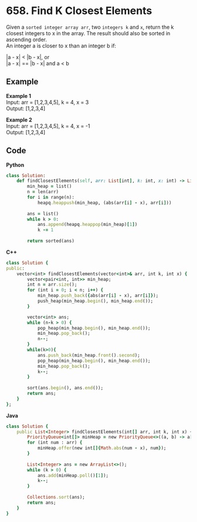 # 658. Find K Closest Elements
Given a `sorted integer array arr`, two `integers k` and `x`, return the k closest integers to x in the array. The result should also be sorted in ascending order.  
An integer a is closer to x than an integer b if:  

|a - x| < |b - x|, or  
|a - x| == |b - x| and a < b  
 
## Example
**Example 1**  
Input: arr = [1,2,3,4,5], k = 4, x = 3  
Output: [1,2,3,4]  

**Example 2**  
Input: arr = [1,2,3,4,5], k = 4, x = -1  
Output: [1,2,3,4]  

## Code
**Python**
```ruby
class Solution:
    def findClosestElements(self, arr: List[int], k: int, x: int) -> List[int]:
        min_heap = list()
        n = len(arr)
        for i in range(n):
            heapq.heappush(min_heap, (abs(arr[i] - x), arr[i]))
        
        ans = list()
        while k > 0:
            ans.append(heapq.heappop(min_heap)[1])
            k -= 1
        
        return sorted(ans)
```
**C++**
```ruby
class Solution {
public:
    vector<int> findClosestElements(vector<int>& arr, int k, int x) {
        vector<pair<int, int>> min_heap;
        int n = arr.size();
        for (int i = 0; i < n; i++) {
            min_heap.push_back({abs(arr[i] - x), arr[i]});
            push_heap(min_heap.begin(), min_heap.end());
        }

        vector<int> ans;
        while (n-k > 0) {
            pop_heap(min_heap.begin(), min_heap.end());
            min_heap.pop_back();
            n--;
        }
        while(k>0){
            ans.push_back(min_heap.front().second);
            pop_heap(min_heap.begin(), min_heap.end());
            min_heap.pop_back();
            k--;
        }
        
        sort(ans.begin(), ans.end());
        return ans;
    }
};
```
**Java**  
```ruby
class Solution {
    public List<Integer> findClosestElements(int[] arr, int k, int x) {
        PriorityQueue<int[]> minHeap = new PriorityQueue<>((a, b) -> a[0] != b[0] ? a[0] - b[0] : a[1] - b[1]);
        for (int num : arr) {
            minHeap.offer(new int[]{Math.abs(num - x), num});
        }
        
        List<Integer> ans = new ArrayList<>();
        while (k > 0) {
            ans.add(minHeap.poll()[1]);
            k--;
        }
        
        Collections.sort(ans);
        return ans;
    }
}
```
